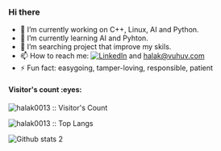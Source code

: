 ### Hi there <a href="https://www.gautamkrishnar.com/"><img src="https://media.giphy.com/media/hvRJCLFzcasrR4ia7z/giphy.gif" width="10px"></a>


- 🔭 I’m currently working on C++, Linux, AI and Python.
- 🌱 I’m currently learning AI and Pyhton.
- 🤔 I’m searching project that improve my skils.
- 📫 How to reach me: <a href="https://www.linkedin.com/in/muhammet-halak-0338b6238/" target="_blank"><img alt="LinkedIn" src="https://img.shields.io/badge/LinkedIn-@Muhammet_Halak-blue?style=flat&logo=linkedin"></a> and halak@vuhuv.com
- ⚡ Fun fact: easygoing, tamper-loving, responsible, patient


<h4 align="left">Visitor's count :eyes:</h4>

<p align="left"><img src="https://profile-counter.glitch.me/{halak0013}/count.svg" alt="halak0013 :: Visitor's Count" /></p>
<p align="left"><img src="https://github-readme-stats.vercel.app/api/top-langs/?username=halak0013&langs_count=10&layout=compact" alt="halak0013 :: Top Langs" /></p>


![Github stats 2](https://github-readme-stats.vercel.app/api?username=halak0013&show_icons=true&theme=radical)
